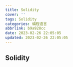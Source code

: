 ```yaml
---
title: Solidity
cover: ''
tags: Solidity
categories: 编程语言
abbrlink: b9a928cc
date: 2023-02-26 22:05:05
updated: 2023-02-26 22:05:05
---
```


## Solidity